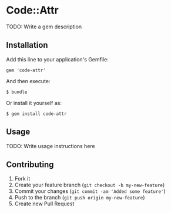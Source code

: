# Code::Attr

TODO: Write a gem description

## Installation

Add this line to your application's Gemfile:

    gem 'code-attr'

And then execute:

    $ bundle

Or install it yourself as:

    $ gem install code-attr

## Usage

TODO: Write usage instructions here

## Contributing

1. Fork it
2. Create your feature branch (`git checkout -b my-new-feature`)
3. Commit your changes (`git commit -am 'Added some feature'`)
4. Push to the branch (`git push origin my-new-feature`)
5. Create new Pull Request

